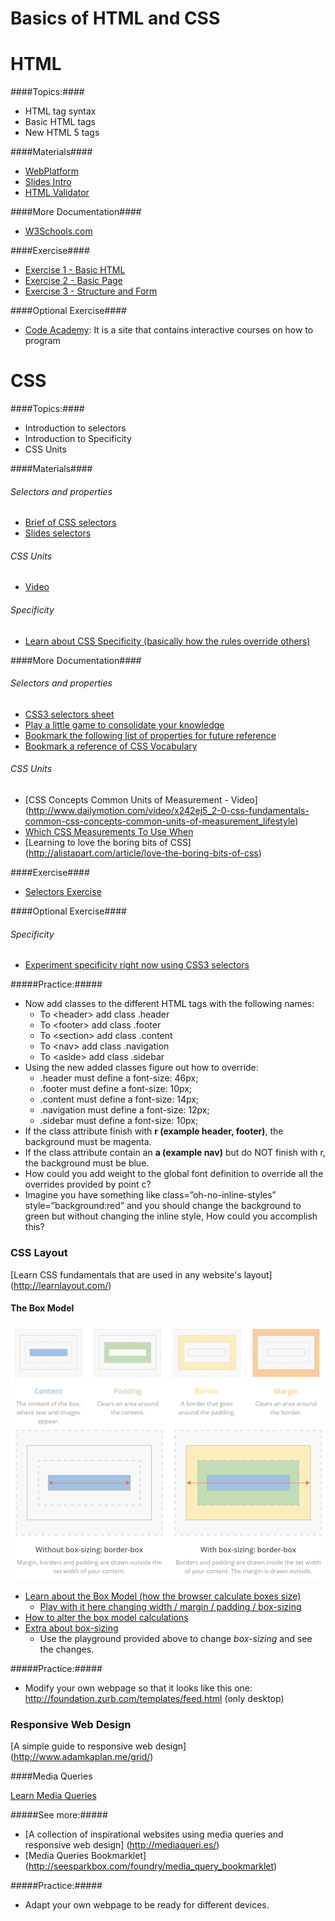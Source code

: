 # Basics of HTML and CSS

# HTML

####Topics:####
* HTML tag syntax
* Basic HTML tags
* New HTML 5 tags

####Materials####

* [WebPlatform](http://docs.webplatform.org/wiki/html/tutorials)
* [Slides Intro](nuriasuarez.github.io/htmlcss-topic0/html-intro/slides.html)
* [HTML Validator](http://validator.w3.org/)

####More Documentation####
* [W3Schools.com](http://www.w3schools.com/html/default.asp)

####Exercise####
* [Exercise 1 - Basic HTML](http://nuriasuarez.github.io/htmlcss-topic0/html-intro/exercise/exercise1.html)
* [Exercise 2 - Basic Page](http://nuriasuarez.github.io/htmlcss-topic0/html-intro/exercise/exercise2.html)
* [Exercise 3 - Structure and Form](http://nuriasuarez.github.io/htmlcss-topic0/html-intro/exercise/exercise3.html)
 
####Optional Exercise####
* [Code Academy](http://www.codecademy.com/tracks/web): It is a site that contains interactive courses on how to program


# CSS

####Topics:####
* Introduction to selectors
* Introduction to Specificity
* CSS Units

####Materials####

###### Selectors and properties

* [Brief of CSS selectors](http://www.sitepoint.com/web-foundations/css-selectors/)
* [Slides selectors](http://estelle.github.io/selectors/#slide1)

###### CSS Units
* [Video](http://www.sitepoint.com/css3-rem-units/)

###### Specificity
* [Learn about CSS Specificity (basically how the rules override others)](http://www.w3.org/TR/CSS21/cascade.html#specificity)


####More Documentation####

###### Selectors and properties
* [CSS3 selectors sheet](http://www.w3.org/TR/css3-selectors/)
* [Play a little game to consolidate your knowledge](http://flukeout.github.io/)
* [Bookmark the following list of properties for future reference](http://ref.openweb.io/CSS/)
* [Bookmark a reference of CSS Vocabulary](http://pumpula.net/p/apps/css-vocabulary/)

###### CSS Units
* [CSS Concepts Common Units of Measurement - Video] (http://www.dailymotion.com/video/x242ej5_2-0-css-fundamentals-common-css-concepts-common-units-of-measurement_lifestyle)
* [Which CSS Measurements To Use When](http://demosthenes.info/blog/775/Which-CSS-Measurements-To-Use-When)
* [Learning to love the boring bits of CSS] (http://alistapart.com/article/love-the-boring-bits-of-css)

####Exercise####
* [Selectors Exercise](http://nuriasuarez.github.io/htmlcss-topic0/cssexersice/exercise1.html)
 
####Optional Exercise####

###### Specificity
* [Experiment specificity right now using CSS3 selectors](http://specificity.keegan.st/)


#####Practice:#####

* Now add classes to the different HTML tags with the following names:
    * To &lt;header&gt;  add class .header
    * To &lt;footer&gt;  add class .footer
    * To &lt;section&gt;  add class .content
    * To &lt;nav&gt;  add class  .navigation
    * To &lt;aside&gt;  add class  .sidebar
* Using the new added classes figure out how to override:
    * .header must define a font-size: 46px;
    * .footer must define a font-size: 10px;
    * .content must define a font-size: 14px;
    * .navigation must define a font-size: 12px;
    * .sidebar must define a font-size: 10px;
* If the class attribute finish with **r (example header, footer)**, the background must be magenta.
* If the class attribute contain an **a (example nav)** but do NOT finish with r, the background must be blue.
* How could you add weight to the global font definition to override all the overrides provided by point c?
* Imagine you have something like class=”oh-no-inline-styles” style=”background:red” and you should change the background to green but without changing the inline style, How could you accomplish this?


### CSS Layout

[Learn CSS fundamentals that are used in any website's layout] (http://learnlayout.com/)

#### The Box Model

![alt text](images/box-model.png "Box Model")
![alt text](images/box-sizing.png "Box sizing")

* [Learn about the Box Model (how the browser calculate boxes size)](http://www.w3.org/TR/CSS21/box.html)
  * [Play with it here changing width / margin / padding / box-sizing](http://dabblet.com/gist/2986528)
* [How to alter the box model calculations](http://quirksmode.org/css/user-interface/boxsizing.html)
* [Extra about box-sizing](http://adamschwartz.co/magic-of-css/chapters/1-the-box/)
  * Use the playground provided above to change *box-sizing* and see the changes.

#####Practice:#####
* Modify your own webpage so that it looks like this one: http://foundation.zurb.com/templates/feed.html (only desktop)

### Responsive Web Design

[A simple guide to responsive web design] (http://www.adamkaplan.me/grid/)

####Media Queries

[Learn Media Queries](http://css-tricks.com/css-media-queries/)

#####See more:#####
* [A collection of inspirational websites using media queries and responsive web design] (http://mediaqueri.es/)
* [Media Queries Bookmarklet] (http://seesparkbox.com/foundry/media_query_bookmarklet)

#####Practice:#####
* Adapt your own webpage to be ready for different devices.
